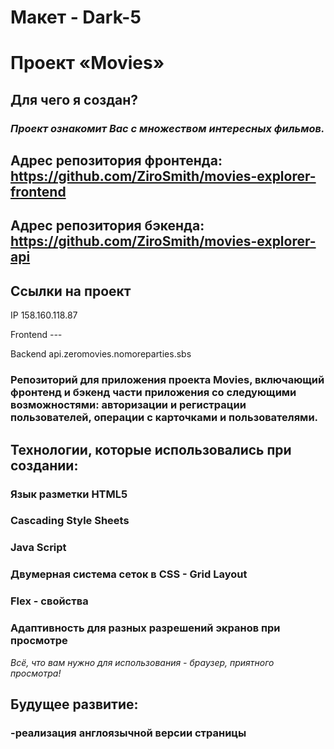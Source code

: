 # Макет - Dark-5

# Проект «Movies»

## Для чего я создан?
### *Проект ознакомит Вас с множеством интересных фильмов.*

## Адрес репозитория фронтенда: https://github.com/ZiroSmith/movies-explorer-frontend
## Адрес репозитория бэкенда: https://github.com/ZiroSmith/movies-explorer-api

## Ссылки на проект
IP 158.160.118.87

Frontend *---*

Backend api.zeromovies.nomoreparties.sbs

### Репозиторий для приложения проекта Movies, включающий фронтенд и бэкенд части приложения со следующими возможностями: авторизации и регистрации пользователей, операции с карточками и пользователями.

## Технологии, которые использовались при создании:
### Язык разметки HTML5
### Cascading Style Sheets
### Java Script
### Двумерная система сеток в CSS - Grid Layout
### Flex - свойства
### Адаптивность для разных разрешений экранов при просмотре


*Всё, что вам нужно для использования - браузер, приятного просмотра!*

## Будущее развитие:
### -реализация англоязычной версии страницы
